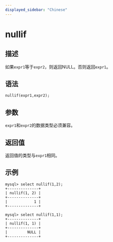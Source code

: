 ```yaml
---
displayed_sidebar: "Chinese"
---
```


# nullif

## 描述

如果`expr1`等于`expr2`，则返回NULL。否则返回`expr1`。

## 语法

```Haskell
nullif(expr1,expr2);
```

## 参数

`expr1`和`expr2`的数据类型必须兼容。

## 返回值

返回值的类型与`expr1`相同。

## 示例

```Plain Text
mysql> select nullif(1,2);
+--------------+
| nullif(1, 2) |
+--------------+
|            1 |
+--------------+

mysql> select nullif(1,1);
+--------------+
| nullif(1, 1) |
+--------------+
|         NULL |
+--------------+
```  